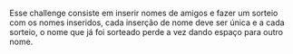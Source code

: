 Esse challenge consiste em inserir nomes de amigos e fazer um sorteio com os nomes inseridos, cada inserção de nome deve ser única e a cada sorteio, o nome que já foi sorteado perde a vez dando espaço para outro nome.

